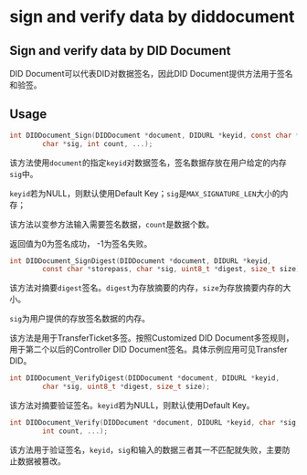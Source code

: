 # sign and verify data by diddocument

## Sign and verify data by DID Document

DID Document可以代表DID对数据签名，因此DID Document提供方法用于签名和验签。

## Usage

```c
int DIDDocument_Sign(DIDDocument *document, DIDURL *keyid, const char *storepass,
        char *sig, int count, ...);
```

该方法使用`document`的指定`keyid`对数据签名，签名数据存放在用户给定的内存`sig`中。

`keyid`若为NULL，则默认使用Default Key；`sig`是`MAX_SIGNATURE_LEN`大小的内存；

该方法以变参方法输入需要签名数据，`count`是数据个数。

返回值为0为签名成功， -1为签名失败。

```c
int DIDDocument_SignDigest(DIDDocument *document, DIDURL *keyid,
        const char *storepass, char *sig, uint8_t *digest, size_t size);
```

该方法对摘要`digest`签名。`digest`为存放摘要的内存，`size`为存放摘要内存的大小。

`sig`为用户提供的存放签名数据的内存。

该方法是用于TransferTicket多签。按照Customized DID Document多签规则，用于第二个以后的Controller DID Document签名。具体示例应用可见Transfer DID。

```c
int DIDDocument_VerifyDigest(DIDDocument *document, DIDURL *keyid,
        char *sig, uint8_t *digest, size_t size);
```

该方法对摘要验证签名。`keyid`若为NULL，则默认使用Default Key。

```c
int DIDDocument_Verify(DIDDocument *document, DIDURL *keyid, char *sig,
        int count, ...);
```

该方法用于验证签名，`keyid`，`sig`和输入的数据三者其一不匹配就失败，主要防止数据被篡改。
